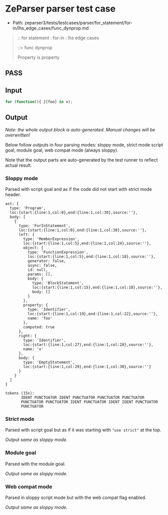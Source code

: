 # ZeParser parser test case

- Path: zeparser3/tests/testcases/parser/for_statement/for-in/lhs_edge_cases/func_dynprop.md

> :: for statement : for-in : lhs edge cases
>
> ::> func dynprop
>
> Property is property

## PASS

## Input

`````js
for (function(){ }[foo] in x);
`````

## Output

_Note: the whole output block is auto-generated. Manual changes will be overwritten!_

Below follow outputs in four parsing modes: sloppy mode, strict mode script goal, module goal, web compat mode (always sloppy).

Note that the output parts are auto-generated by the test runner to reflect actual result.

### Sloppy mode

Parsed with script goal and as if the code did not start with strict mode header.

`````
ast: {
  type: 'Program',
  loc:{start:{line:1,col:0},end:{line:1,col:30},source:''},
  body: [
    {
      type: 'ForInStatement',
      loc:{start:{line:1,col:0},end:{line:1,col:30},source:''},
      left: {
        type: 'MemberExpression',
        loc:{start:{line:1,col:5},end:{line:1,col:24},source:''},
        object: {
          type: 'FunctionExpression',
          loc:{start:{line:1,col:5},end:{line:1,col:18},source:''},
          generator: false,
          async: false,
          id: null,
          params: [],
          body: {
            type: 'BlockStatement',
            loc:{start:{line:1,col:15},end:{line:1,col:18},source:''},
            body: []
          }
        },
        property: {
          type: 'Identifier',
          loc:{start:{line:1,col:19},end:{line:1,col:22},source:''},
          name: 'foo'
        },
        computed: true
      },
      right: {
        type: 'Identifier',
        loc:{start:{line:1,col:27},end:{line:1,col:28},source:''},
        name: 'x'
      },
      body: {
        type: 'EmptyStatement',
        loc:{start:{line:1,col:29},end:{line:1,col:30},source:''}
      }
    }
  ]
}

tokens (15x):
       IDENT PUNCTUATOR IDENT PUNCTUATOR PUNCTUATOR PUNCTUATOR
       PUNCTUATOR PUNCTUATOR IDENT PUNCTUATOR IDENT IDENT PUNCTUATOR
       PUNCTUATOR
`````

### Strict mode

Parsed with script goal but as if it was starting with `"use strict"` at the top.

_Output same as sloppy mode._

### Module goal

Parsed with the module goal.

_Output same as sloppy mode._

### Web compat mode

Parsed in sloppy script mode but with the web compat flag enabled.

_Output same as sloppy mode._
